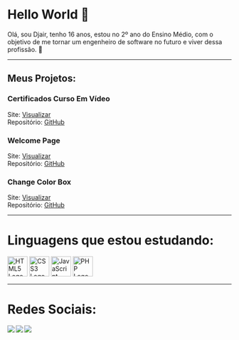 # Hello World 👋

<p> Olá, sou Djair, tenho 16 anos, estou no 2º ano do Ensino Médio, 
com o objetivo de me tornar um engenheiro de software no futuro e viver dessa profissão. 🤙
<br>
<b></b>
</p>

---

## Meus Projetos:

### Certificados Curso Em Vídeo
Site: [Visualizar](https://djair235.github.io/Certficados-CursoEmVideo/)  
Repositório: [GitHub](https://github.com/Djair235/Certficados-CursoEmVideo)

### Welcome Page
Site: [Visualizar](https://djair235.github.io/welcome-page/) <br>
Repositório: [GitHub](https://github.com/Djair235/welcome-page)

### Change Color Box
Site: [Visualizar](https://djair235.github.io/Change-Color-Box/)  
Repositório: [GitHub](https://github.com/Djair235/Change-Color-Box)

---

# Linguagens que estou estudando:

<div align="left">
  <img src="https://cdn.jsdelivr.net/gh/devicons/devicon/icons/html5/html5-original.svg" height="45" alt="HTML5 Logo"  />
  <img src="https://cdn.jsdelivr.net/gh/devicons/devicon/icons/css3/css3-original.svg" height="45" alt="CSS3 Logo"  />
  <img src="https://cdn.jsdelivr.net/gh/devicons/devicon/icons/javascript/javascript-original.svg" height="45" alt="JavaScript Logo"  />
  <img src="https://cdn.jsdelivr.net/gh/devicons/devicon/icons/php/php-original.svg" height="45" alt="PHP Logo"  />
</div>

---

# Redes Sociais:

<a href="https://www.instagram.com/djairwxps?igsh=MWZ2MmViYW5iYnZzcg%3D%3D&utm_source=qr" target="_blank">
  <img align="left" height="" src="https://img.shields.io/badge/Instagram-E4405F?style=for-the-badge&logo=instagram&logoColor=white"  />
</a>

<a href="https://discordapp.com/users/854099855114371132" target="_blank">
  <img align="left" height="" src="https://img.shields.io/badge/Discord-7289DA?style=for-the-badge&logo=discord&logoColor=white"  />
</a>

<a href="https://open.spotify.com/user/uftvplejewz8kh5w5v3r9t6xv?si=wQkgmX79Rk-LIp5FIGSh9g" target="_blank">
  <img align="left" height="" src="https://img.shields.io/badge/Spotify-1ED760?&style=for-the-badge&logo=spotify&logoColor=white"  />
</a>
